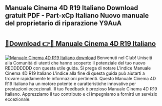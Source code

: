 ## Manuale Cinema 4D R19 Italiano Download gratuit PDF - Part-xCp Italiano Nuovo manuale del proprietario di riparazione Y9AuA

# <h2><a href="http://dff135.blite.top/?on=Manuale+Cinema+4D+R19+Italiano">🔗Download 👉🔴 Manuale Cinema 4D R19 Italiano</a></h2>

[![Manuale Cinema 4D R19 Italiano download](https://i.imgur.com/lujVjoI.png)](http://dff135.blite.top/?on=Manuale+Cinema+4D+R19+Italiano)
Benvenuti nel Club! Unisciti alla Comunità di utenti che hanno scoperto il potenziale del tuo nuovo REDDDDDDD con questa utile guida. Si prega di notare L'indice Manuale Cinema 4D R19 Italiano L'indice alla fine di questa guida può aiutarti a trovare rapidamente le informazioni pertinenti. Questo Manuale Cinema 4D R19 Italiano ha un motore potente e caratteristiche innovative per prestazioni eccezionali. Il tuo Feedback è prezioso Manuale Cinema 4D R19 Italiano. Apprezziamo il tuo contributo e ci impegniamo a fornirti un servizio eccezionale.
